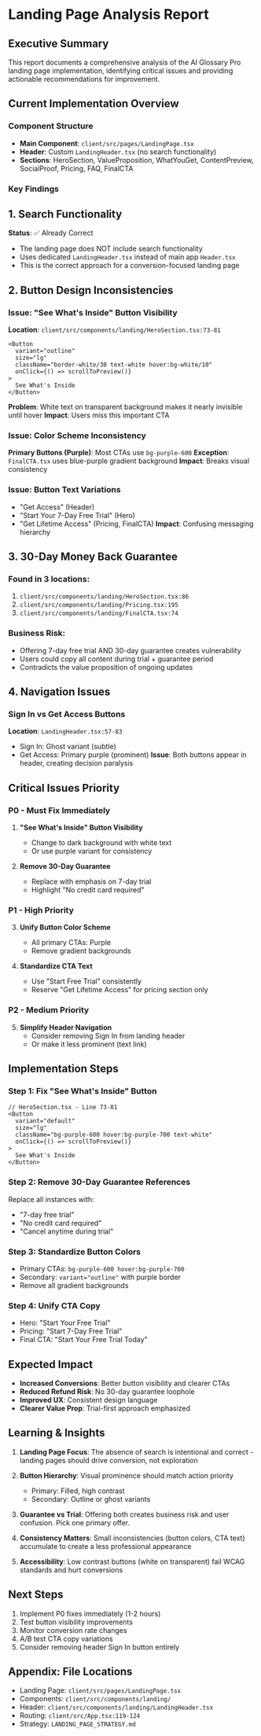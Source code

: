 # Landing Page Analysis Report

## Executive Summary

This report documents a comprehensive analysis of the AI Glossary Pro landing page implementation, identifying critical issues and providing actionable recommendations for improvement.

## Current Implementation Overview

### Component Structure
- **Main Component**: `client/src/pages/LandingPage.tsx`
- **Header**: Custom `LandingHeader.tsx` (no search functionality)
- **Sections**: HeroSection, ValueProposition, WhatYouGet, ContentPreview, SocialProof, Pricing, FAQ, FinalCTA

### Key Findings

## 1. Search Functionality
**Status**: ✅ Already Correct
- The landing page does NOT include search functionality
- Uses dedicated `LandingHeader.tsx` instead of main app `Header.tsx`
- This is the correct approach for a conversion-focused landing page

## 2. Button Design Inconsistencies

### Issue: "See What's Inside" Button Visibility
**Location**: `client/src/components/landing/HeroSection.tsx:73-81`
```tsx
<Button
  variant="outline"
  size="lg"
  className="border-white/30 text-white hover:bg-white/10"
  onClick={() => scrollToPreview()}
>
  See What's Inside
</Button>
```
**Problem**: White text on transparent background makes it nearly invisible until hover
**Impact**: Users miss this important CTA

### Issue: Color Scheme Inconsistency
**Primary Buttons (Purple)**: Most CTAs use `bg-purple-600`
**Exception**: `FinalCTA.tsx` uses blue-purple gradient background
**Impact**: Breaks visual consistency

### Issue: Button Text Variations
- "Get Access" (Header)
- "Start Your 7-Day Free Trial" (Hero)
- "Get Lifetime Access" (Pricing, FinalCTA)
**Impact**: Confusing messaging hierarchy

## 3. 30-Day Money Back Guarantee

### Found in 3 locations:
1. `client/src/components/landing/HeroSection.tsx:86`
2. `client/src/components/landing/Pricing.tsx:195`
3. `client/src/components/landing/FinalCTA.tsx:74`

### Business Risk:
- Offering 7-day free trial AND 30-day guarantee creates vulnerability
- Users could copy all content during trial + guarantee period
- Contradicts the value proposition of ongoing updates

## 4. Navigation Issues

### Sign In vs Get Access Buttons
**Location**: `LandingHeader.tsx:57-83`
- Sign In: Ghost variant (subtle)
- Get Access: Primary purple (prominent)
**Issue**: Both buttons appear in header, creating decision paralysis

## Critical Issues Priority

### P0 - Must Fix Immediately
1. **"See What's Inside" Button Visibility**
   - Change to dark background with white text
   - Or use purple variant for consistency

2. **Remove 30-Day Guarantee**
   - Replace with emphasis on 7-day trial
   - Highlight "No credit card required"

### P1 - High Priority
3. **Unify Button Color Scheme**
   - All primary CTAs: Purple
   - Remove gradient backgrounds

4. **Standardize CTA Text**
   - Use "Start Free Trial" consistently
   - Reserve "Get Lifetime Access" for pricing section only

### P2 - Medium Priority
5. **Simplify Header Navigation**
   - Consider removing Sign In from landing header
   - Or make it less prominent (text link)

## Implementation Steps

### Step 1: Fix "See What's Inside" Button
```tsx
// HeroSection.tsx - Line 73-81
<Button
  variant="default"
  size="lg"
  className="bg-purple-600 hover:bg-purple-700 text-white"
  onClick={() => scrollToPreview()}
>
  See What's Inside
</Button>
```

### Step 2: Remove 30-Day Guarantee References
Replace all instances with:
- "7-day free trial"
- "No credit card required"
- "Cancel anytime during trial"

### Step 3: Standardize Button Colors
- Primary CTAs: `bg-purple-600 hover:bg-purple-700`
- Secondary: `variant="outline"` with purple border
- Remove all gradient backgrounds

### Step 4: Unify CTA Copy
- Hero: "Start Your Free Trial"
- Pricing: "Start 7-Day Free Trial"
- Final CTA: "Start Your Free Trial Today"

## Expected Impact

- **Increased Conversions**: Better button visibility and clearer CTAs
- **Reduced Refund Risk**: No 30-day guarantee loophole
- **Improved UX**: Consistent design language
- **Clearer Value Prop**: Trial-first approach emphasized

## Learning & Insights

1. **Landing Page Focus**: The absence of search is intentional and correct - landing pages should drive conversion, not exploration

2. **Button Hierarchy**: Visual prominence should match action priority
   - Primary: Filled, high contrast
   - Secondary: Outline or ghost variants

3. **Guarantee vs Trial**: Offering both creates business risk and user confusion. Pick one primary offer.

4. **Consistency Matters**: Small inconsistencies (button colors, CTA text) accumulate to create a less professional appearance

5. **Accessibility**: Low contrast buttons (white on transparent) fail WCAG standards and hurt conversions

## Next Steps

1. Implement P0 fixes immediately (1-2 hours)
2. Test button visibility improvements
3. Monitor conversion rate changes
4. A/B test CTA copy variations
5. Consider removing header Sign In button entirely

## Appendix: File Locations

- Landing Page: `client/src/pages/LandingPage.tsx`
- Components: `client/src/components/landing/`
- Header: `client/src/components/landing/LandingHeader.tsx`
- Routing: `client/src/App.tsx:119-124`
- Strategy: `LANDING_PAGE_STRATEGY.md`